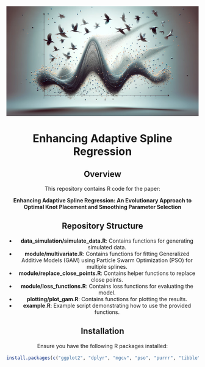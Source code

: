 <div align="center">
  <img src="pso_header.png" width="600"/>


# Enhancing Adaptive Spline Regression

## Overview

This repository contains R code for the paper:

**Enhancing Adaptive Spline Regression: An Evolutionary Approach to Optimal Knot Placement and Smoothing Parameter Selection**


## Repository Structure

- **data_simulation/simulate_data.R**: Contains functions for generating simulated data.
- **module/multivariate.R**: Contains functions for fitting Generalized Additive Models (GAM) using Particle Swarm Optimization (PSO) for multiple splines.
- **module/replace_close_points.R**: Contains helper functions to replace close points.
- **module/loss_functions.R**: Contains loss functions for evaluating the model.
- **plotting/plot_gam.R**: Contains functions for plotting the results.
- **example.R**: Example script demonstrating how to use the provided functions.

## Installation

Ensure you have the following R packages installed:

```R
install.packages(c("ggplot2", "dplyr", "mgcv", "pso", "purrr", "tibble", "gridExtra"))
